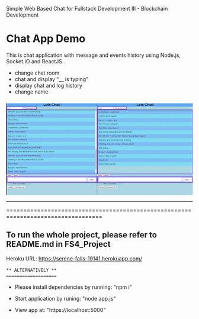 Simple Web Based Chat for Fullstack Development III - Blockchain Development  

# Chat App Demo

This is chat application with message and events history using Node.js, Socket.IO and ReactJS.
- change chat room
- chat and display "__ is typing"
- display chat and log history
- change name

### 

![](./demo.gif)

---

==================================================================================

## To run the whole project, please refer to README.md in FS4_Project

Heroku URL: 
                https://serene-falls-19141.herokuapp.com/
                

    ** ALTERNATIVELY **
    ===================              
- Please install dependencies by running:
                                                "npm i"

- Start application by runing:
                                                "node app.js"

- View app at:
                                                "https://localhost:5000"


